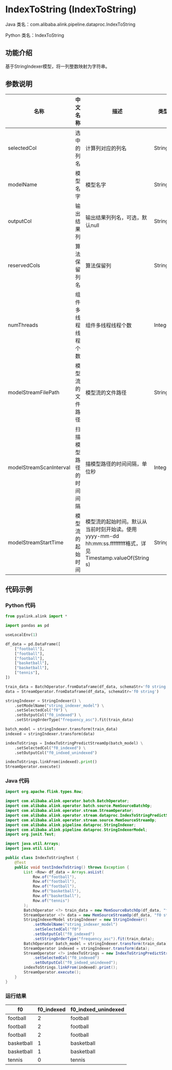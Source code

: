 # IndexToString (IndexToString)
Java 类名：com.alibaba.alink.pipeline.dataproc.IndexToString

Python 类名：IndexToString


## 功能介绍
基于StringIndexer模型，将一列整数映射为字符串。

## 参数说明
| 名称 | 中文名称 | 描述 | 类型 | 是否必须？ | 默认值 |
| --- | --- | --- | --- | --- | --- |
| selectedCol | 选中的列名 | 计算列对应的列名 | String | ✓ |  |
| modelName | 模型名字 | 模型名字 | String | ✓ |  |
| outputCol | 输出结果列 | 输出结果列列名，可选，默认null | String |  | null |
| reservedCols | 算法保留列名 | 算法保留列 | String[] |  | null |
| numThreads | 组件多线程线程个数 | 组件多线程线程个数 | Integer |  | 1 |
| modelStreamFilePath | 模型流的文件路径 | 模型流的文件路径 | String |  | null |
| modelStreamScanInterval | 扫描模型路径的时间间隔 | 描模型路径的时间间隔，单位秒 | Integer |  | 10 |
| modelStreamStartTime | 模型流的起始时间 | 模型流的起始时间。默认从当前时刻开始读。使用yyyy-mm-dd hh:mm:ss.fffffffff格式，详见Timestamp.valueOf(String s) | String |  | null |

## 代码示例
### Python 代码
```python
from pyalink.alink import *

import pandas as pd

useLocalEnv(1)

df_data = pd.DataFrame([
    ["football"],
    ["football"],
    ["football"],
    ["basketball"],
    ["basketball"],
    ["tennis"],
])

train_data = BatchOperator.fromDataframe(df_data, schemaStr='f0 string')
data = StreamOperator.fromDataframe(df_data, schemaStr='f0 string')

stringIndexer = StringIndexer() \
    .setModelName("string_indexer_model") \
    .setSelectedCol("f0") \
    .setOutputCol("f0_indexed") \
    .setStringOrderType("frequency_asc").fit(train_data)

batch_model = stringIndexer.transform(train_data)
indexed = stringIndexer.transform(data)

indexToStrings = IndexToStringPredictStreamOp(batch_model) \
    .setSelectedCol("f0_indexed") \
    .setOutputCol("f0_indxed_unindexed")

indexToStrings.linkFrom(indexed).print()
StreamOperator.execute()
```
### Java 代码
```java
import org.apache.flink.types.Row;

import com.alibaba.alink.operator.batch.BatchOperator;
import com.alibaba.alink.operator.batch.source.MemSourceBatchOp;
import com.alibaba.alink.operator.stream.StreamOperator;
import com.alibaba.alink.operator.stream.dataproc.IndexToStringPredictStreamOp;
import com.alibaba.alink.operator.stream.source.MemSourceStreamOp;
import com.alibaba.alink.pipeline.dataproc.StringIndexer;
import com.alibaba.alink.pipeline.dataproc.StringIndexerModel;
import org.junit.Test;

import java.util.Arrays;
import java.util.List;

public class IndexToStringTest {
	@Test
	public void testIndexToString() throws Exception {
		List <Row> df_data = Arrays.asList(
			Row.of("football"),
			Row.of("football"),
			Row.of("football"),
			Row.of("basketball"),
			Row.of("basketball"),
			Row.of("tennis")
		);
		BatchOperator <?> train_data = new MemSourceBatchOp(df_data, "f0 string");
		StreamOperator <?> data = new MemSourceStreamOp(df_data, "f0 string");
		StringIndexerModel stringIndexer = new StringIndexer()
			.setModelName("string_indexer_model")
			.setSelectedCol("f0")
			.setOutputCol("f0_indexed")
			.setStringOrderType("frequency_asc").fit(train_data);
		BatchOperator batch_model = stringIndexer.transform(train_data);
		StreamOperator indexed = stringIndexer.transform(data);
		StreamOperator <?> indexToStrings = new IndexToStringPredictStreamOp(batch_model)
			.setSelectedCol("f0_indexed")
			.setOutputCol("f0_indxed_unindexed");
		indexToStrings.linkFrom(indexed).print();
		StreamOperator.execute();
	}
}
```

### 运行结果


f0|f0_indexed|f0_indxed_unindexed
---|----------|-------------------
football|2|football
football|2|football
football|2|football
basketball|1|basketball
basketball|1|basketball
tennis|0|tennis
